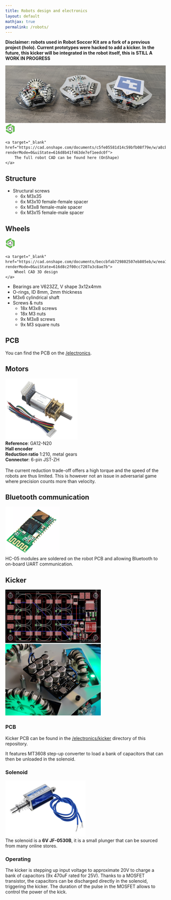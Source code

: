 ```yaml
---
title: Robots design and electronics
layout: default
mathjax: true
permalink: /robots/
---
```


**Disclaimer: robots used in Robot Soccer Kit are a fork of a previous project (holo). Current prototypes
were hacked to add a kicker. In the future, this kicker will be integrated in the robot itself,
this is STILL A WORK IN PROGRESS**

<div class="text-center">
    <img src="/assets/imgs/robots.jpg" />
</div>

<div class="alert alert-secondary m-2">
    <img src="/assets/imgs/onshape.png" width="32" />

    <a target="_blank" href="https://cad.onshape.com/documents/c5fe05581d14c59bfb08f79e/w/a8cb82e3a358c0b06e1cbf91/e/f45372d8263c18466905bd9b?renderMode=0&uiState=616d8b41f463de7ef1eedc0f">
        The full robot CAD can be found here (OnShape)
    </a>
</div>


## Structure

* Structural screws
    * 6x M3x35
    * 6x M3x10 female-female spacer
    * 6x M3x8 female-male spacer
    * 6x M3x15 female-male spacer

## Wheels

<div class="alert alert-secondary m-2">
    <img src="/assets/imgs/onshape.png" width="32" />

    <a target="_blank" href="https://cad.onshape.com/documents/beccbfab729802507eb805eb/w/eea13ac7371464cd172aefcf/e/76e58097a54be25b6c68caca?renderMode=0&uiState=616d8c2f00cc7207a3c8ae7b">
        Wheel CAD 3D design
    </a>
</div>

* Bearings are V623ZZ, V shape 3x12x4mm
* O-rings, ID 8mm, 2mm thickness
* M3x6 cylindrical shaft
* Screws & nuts
    * 18x M3x8 screws
    * 18x M3 nuts
    * 9x M3x8 screws
    * 9x M3 square nuts

## PCB

You can find the PCB on the [/electronics](https://github.com/robot-soccer-kit/robot-soccer-kit/tree/master/electronics).

## Motors

<div class="row">
    <div class="col-sm-3">
        <img src="/assets/imgs/n20.png" />
    </div>
    <div class="col-sm-9">
        <b>Reference</b>: GA12-N20<br/>
        <b>Hall encoder</b><br/>
        <b>Reduction ratio</b> 1:210, metal gears<br/>
        <b>Connector</b>: 6-pin JST-ZH<br/>
        <br/>
        The current reduction trade-off offers a high torque and the speed of the robots are thus limited.
        This is however not an issue in adversarial game where precision counts more than velocity.
    </div>
</div>


## Bluetooth communication

<div class="row">
    <div class="col-sm-3">
        <img src="/assets/imgs/hc-05.png" />
    </div>
    <div class="col-sm-9">
        HC-05 modules are soldered on the robot PCB and allowing Bluetooth to on-board UART communication.
    </div>
</div>

## Kicker

<div class="text-center">
    <img src="/assets/imgs/kicker_pcb.png" width="300" />
    <img src="/assets/imgs/kicker.png" width="300" />
</div>

### PCB

Kicker PCB can be found in the [/electronics/kicker](https://github.com/robot-soccer-kit/robot-soccer-kit/tree/master/electronics/kicker) directory of this repository.

It features MT3608 step-up converter to load a bank of capacitors that can then be unloaded in the
solenoid.

### Solenoid

<div class="row">
    <div class="col-sm-3">
        <img src="/assets/imgs/solenoid.png" />
    </div>
    <div class="col-sm-9">
        The solenoid is a <b>6V JF-0530B</b>, it is a small plunger that can be sourced from many online
        stores.
    </div>
</div>

### Operating

The kicker is stepping up input voltage to approximate 20V to charge a bank of capacitors (9x 470uF rated for 25V).
Thanks to a MOSFET transistor, the capacitors can be discharged directly in the solenoid, triggering the kicker.
The duration of the pulse in the MOSFET allows to control the power of the kick.